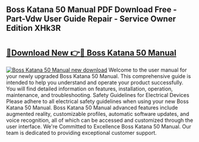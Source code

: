## Boss Katana 50 Manual PDF Download Free - Part-Vdw User Guide Repair - Service Owner Edition XHk3R

# <h2><a href="http://bc36953.oget.top/?id=Boss+Katana+50+Manual">🔗Download New 👉🔴 Boss Katana 50 Manual</a></h2>

[![Boss Katana 50 Manual new download](https://i.imgur.com/5g1atiW.png)](http://bc36953.oget.top/?id=Boss+Katana+50+Manual)
Welcome to the user manual for your newly upgraded Boss Katana 50 Manual. This comprehensive guide is intended to help you understand and operate your product successfully. You will find detailed information on features, installation, operation, maintenance, and troubleshooting. Safety Guidelines for Electrical Devices Please adhere to all electrical safety guidelines when using your new Boss Katana 50 Manual. Boss Katana 50 Manual advanced features include augmented reality, customizable profiles, automatic software updates, and voice recognition, all of which can be accessed and customized through the user interface. We're Committed to Excellence Boss Katana 50 Manual. Our team is dedicated to providing exceptional customer support.
